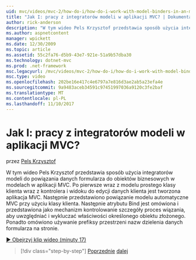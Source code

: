 ```yaml
---
uid: mvc/videos/mvc-2/how-do-i/how-do-i-work-with-model-binders-in-an-mvc-application
title: "Jak I: pracy z integratorów modeli w aplikacji MVC? | Dokumentacja firmy Microsoft"
author: rick-anderson
description: "W tym wideo Pels Krzysztof przedstawia sposób użycia integratorów modeli do powiązania danych formularza do obiektów biznesowych w modelach w aplikacji MVC. Pierwszy, applicat MVC..."
ms.author: aspnetcontent
manager: wpickett
ms.date: 12/30/2009
ms.topic: article
ms.assetid: 55c2fa76-d5b9-43e7-921e-51a9b57dba30
ms.technology: dotnet-mvc
ms.prod: .net-framework
msc.legacyurl: /mvc/videos/mvc-2/how-do-i/how-do-i-work-with-model-binders-in-an-mvc-application
msc.type: video
ms.openlocfilehash: 202be16e417c4e6797a7e816d3ae2ab5a23efa4e
ms.sourcegitcommit: 9a9483aceb34591c97451997036a9120c3fe2baf
ms.translationtype: MT
ms.contentlocale: pl-PL
ms.lasthandoff: 11/10/2017
---
```

<a name="how-do-i-work-with-model-binders-in-an-mvc-application"></a>Jak I: pracy z integratorów modeli w aplikacji MVC?
====================
przez [Pels Krzysztof](https://twitter.com/chrispels)

W tym wideo Pels Krzysztof przedstawia sposób użycia integratorów modeli do powiązania danych formularza do obiektów biznesowych w modelach w aplikacji MVC. Po pierwsze wraz z modelu prostego klasy klienta wraz z kontrolera i widoku do edycji danych klienta jest tworzona aplikacja MVC. Następnie przedstawiono powiązanie modelu automatyczne MVC przy użyciu klasy klienta. Następnie atrybutu Bind jest omówiona i przedstawiona jako mechanizm kontrolowanie szczegóły proces wiązania, aby uwzględniać i wykluczać właściwości określonego obiektu złożonego. Ponadto omówiono używanie prefiksy przestrzeni nazw dzielenia danych formularza na stronie.

[&#9654; Obejrzyj klip wideo (minuty 17)](https://channel9.msdn.com/Blogs/ASP-NET-Site-Videos/how-do-i-work-with-model-binders-in-an-mvc-application)

>[!div class="step-by-step"]
[Poprzednie](how-do-i-create-a-custom-html-helper-for-an-mvc-application.md)
[dalej](how-do-i-use-httpverbs-attributes-in-an-mvc-application.md)
